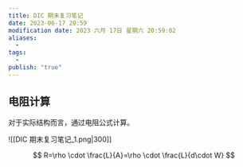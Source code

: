 ```yaml
---
title: DIC 期末复习笔记
date: 2023-06-17 20:59
modification date: 2023 六月 17日 星期六 20:59:02
aliases:
  - 
tags:
  - 
publish: "true"
---
```


## 电阻计算

对于实际结构而言，通过电阻公式计算。

![[DIC 期末复习笔记_1.png|300]]

$$
R=\rho \cdot \frac{L}{A}=\rho \cdot \frac{L}{d\cdot W}
$$

